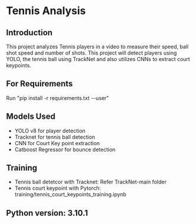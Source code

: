 
# Tennis Analysis

## Introduction
This project analyzes Tennis players in a video to measure their speed, ball shot speed and number of shots. This project will detect players using YOLO, the tennis ball using TrackNet and also utilizes CNNs to extract court keypoints.

## For Requirements
Run "pip install -r requirements.txt --user"

## Models Used
* YOLO v8 for player detection
* Tracknet for tennis ball detection
* CNN for Court Key point extraction 
* Catboost Regressor for bounce detection

## Training
* Tennis ball detetcor with Tracknet: Refer TrackNet-main folder
* Tennis court keypoint with Pytorch: training/tennis_court_keypoints_training.ipynb

## Python version: 3.10.1
